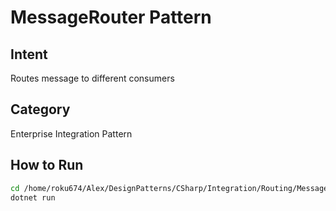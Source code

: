 # MessageRouter Pattern

## Intent
Routes message to different consumers

## Category
Enterprise Integration Pattern

## How to Run
```bash
cd /home/roku674/Alex/DesignPatterns/CSharp/Integration/Routing/MessageRouter
dotnet run
```
